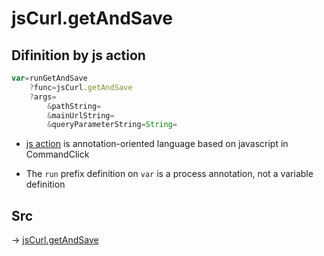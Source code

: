 # jsCurl.getAndSave 

## Difinition by js action

```js.js
var=runGetAndSave
	?func=jsCurl.getAndSave 
	?args=
		&pathString=
		&mainUrlString=
		&queryParameterString=String=
```

- [js action](#) is annotation-oriented language based on javascript in CommandClick

- The `run` prefix definition on `var` is a process annotation, not a variable definition

## Src

-> [jsCurl.getAndSave ](https://github.com/puutaro/CommandClick/blob/master/app/src/main/java/com/puutaro/commandclick/fragment_lib/terminal_fragment/js_interface/JsCurl.kt#L42)


